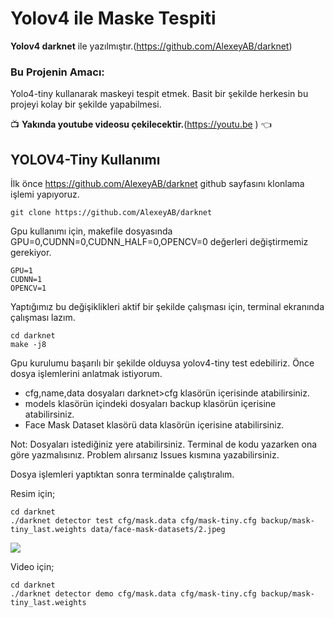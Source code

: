 # Yolov4 ile Maske Tespiti


**Yolov4 darknet** ile yazılmıştır.(https://github.com/AlexeyAB/darknet)

### Bu Projenin Amacı:

Yolo4-tiny kullanarak maskeyi tespit etmek. Basit bir şekilde herkesin bu projeyi kolay bir şekilde yapabilmesi.


:tv: **Yakında youtube videosu çekilecektir.**(https://youtu.be ) :point_left:


## YOLOV4-Tiny Kullanımı

İlk önce https://github.com/AlexeyAB/darknet github sayfasını klonlama işlemi yapıyoruz.
```
git clone https://github.com/AlexeyAB/darknet
```
Gpu kullanımı için, makefile dosyasında GPU=0,CUDNN=0,CUDNN_HALF=0,OPENCV=0 değerleri değiştirmemiz gerekiyor.
```
GPU=1
CUDNN=1
OPENCV=1
```
Yaptığımız bu değişiklikleri aktif bir şekilde çalışması için, terminal ekranında çalışması lazım.

```
cd darknet
make -j8
```
Gpu kurulumu başarılı bir şekilde olduysa yolov4-tiny test edebiliriz. Önce dosya işlemlerini anlatmak istiyorum.

- cfg,name,data dosyaları darknet>cfg klasörün içerisinde atabilirsiniz.
- models klasörün içindeki dosyaları backup klasörün içerisine atabilirsiniz.
- Face Mask Dataset klasörü data klasörün içerisine atabilirsiniz.

Not: Dosyaları istediğiniz yere atabilirsiniz. Terminal de kodu yazarken ona göre yazmalısınız. Problem alırsanız Issues kısmına yazabilirsiniz.

Dosya işlemleri yaptıktan sonra terminalde çalıştıralım.

Resim için;
```
cd darknet
./darknet detector test cfg/mask.data cfg/mask-tiny.cfg backup/mask-tiny_last.weights data/face-mask-datasets/2.jpeg 
```
<img src="https://media-exp1.licdn.com/dms/image/C4D22AQFf6Yioshk65g/feedshare-shrink_800-alternative/0/1606147363048?e=1609372800&v=beta&t=bD5Rk1xDsGI7_po6Vn8UDq818sYsvcIxdp0G-VMOd2M">

Video için;
```
cd darknet
./darknet detector demo cfg/mask.data cfg/mask-tiny.cfg backup/mask-tiny_last.weights  
```
